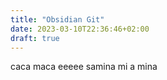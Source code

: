 ```yaml
---
title: "Obsidian Git"
date: 2023-03-10T22:36:46+02:00
draft: true
---
```

caca maca eeeee samina mi a mina
